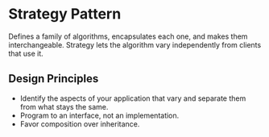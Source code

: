 ﻿# Strategy Pattern
Defines a family of algorithms, encapsulates each one, and makes them interchangeable.
Strategy lets the algorithm vary independently from clients that use it.

## Design Principles
* Identify the aspects of your application that vary and separate them from what stays the same.
* Program to an interface, not an implementation.
* Favor composition over inheritance.